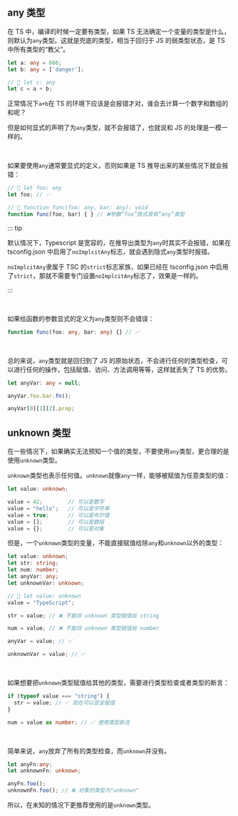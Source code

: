 ##  any 类型

在 TS 中，编译的时候一定要有类型，如果 TS 无法确定一个变量的类型是什么，则默认为`any`类型。这就是兜底的类型，相当于回归于 JS 的弱类型状态，是 TS 中所有类型的“教父”。

```typescript
let a: any = 666;
let b: any = ['danger'];

// 🤔 let c: any
let c = a + b;
```

正常情况下`a+b`在 TS 的环境下应该是会报错才对，谁会去计算一个数字和数组的和呢？

但是如何显式的声明了为`any`类型，就不会报错了，也就说和 JS 的处理是一模一样的。

<br />

如果要使用`any`通常要显式的定义，否则如果是 TS 推导出来的某些情况下就会报错：

```typescript
// 🤔 let foo: any
let foo; // ✅

// 🤔 function func(foo: any, bar: any): void
function func(foo, bar) { } // ❌参数“foo”隐式具有“any”类型
```

::: tip

默认情况下，Typescript 是宽容的，在推导出类型为`any`时其实不会报错，如果在 tsconfig.json 中启用了`noImplcitAny`标志，就会遇到隐式`any`类型时报错。

`noImplcitAny`隶属于 TSC 的`strict`标志家族，如果已经在 tsconfig.json 中启用了`strict`，那就不需要专门设置`noImplcitAny`标志了，效果是一样的。

:::

<br />

如果给函数的参数显式的定义为`any`类型则不会错误：

```typescript
function func(foo: any, bar: any) {} // ✅
```

<br />

总的来说，`any`类型就是回归到了 JS 的原始状态，不会进行任何的类型检查，可以进行任何的操作，包括赋值、访问、方法调用等等，这样就丢失了 TS 的优势。

```typescript
let anyVar: any = null;

anyVar.foo.bar.fn();

anyVar[0][1][2].prop;
```

## unknown 类型

在一些情况下，如果确实无法预知一个值的类型，不要使用`any`类型，更合理的是使用`unknown`类型。

`unknown`类型也表示任何值。`unknown`就像`any`一样，能够被赋值为任意类型的值：

```typescript
let value: unknown;

value = 42;        // 可以是数字
value = "hello";   // 可以是字符串
value = true;      // 可以是布尔值
value = [];        // 可以是数组
value = {};        // 可以是对象
```

但是，一个`unknown`类型的变量，不能直接赋值给除`any`和`unknown`以外的类型：

```typescript
let value: unknown;
let str: string;
let num: number;
let anyVar: any;
let unknownVar: unknown;

// 🤔 let value: unknown
value = "TypeScript";

str = value; // ❌ 不能将 unknown 类型赋值给 string

num = value; // ❌ 不能将 unknown 类型赋值给 number

anyVar = value; // ✅

unknownVar = value; // ✅
```

<br />

如果想要把`unknown`类型赋值给其他的类型，需要进行类型检查或者类型的断言：

```typescript
if (typeof value === "string") {
  str = value; // ✅ 现在可以安全赋值
}

num = value as number; // ✅ 使用类型断言
```

<br />

简单来说，`any`放弃了所有的类型检查，而`unknown`并没有。

```typescript
let anyFn:any;
let unknownFn: unknown;

anyFn.foo();
unknownFn.foo(); // ❌ 对象的类型为"unknown"
```

所以，在未知的情况下更推荐使用的是`unknown`类型。